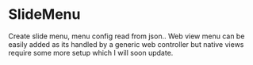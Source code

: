 # SlideMenu
Create slide menu, menu config read from json.. Web view menu can be easily added as its handled by a generic web controller but native views
require some more setup which I will soon update.

